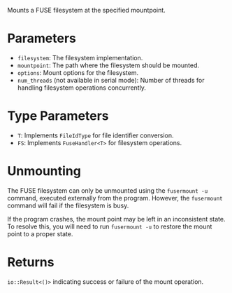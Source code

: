 Mounts a FUSE filesystem at the specified mountpoint.

# Parameters

* `filesystem`: The filesystem implementation.
* `mountpoint`: The path where the filesystem should be mounted.
* `options`: Mount options for the filesystem.
* `num_threads` (not available in serial mode): Number of threads for handling filesystem operations concurrently.

# Type Parameters

* `T`: Implements `FileIdType` for file identifier conversion.
* `FS`: Implements `FuseHandler<T>` for filesystem operations.

# Unmounting
The FUSE filesystem can only be unmounted using the `fusermount -u` command, executed externally from the program. However, the `fusermount` command will fail if the filesystem is busy.

If the program crashes, the mount point may be left in an inconsistent state. To resolve this, you will need to run `fusermount -u` to restore the mount point to a proper state.

# Returns

`io::Result<()>` indicating success or failure of the mount operation.